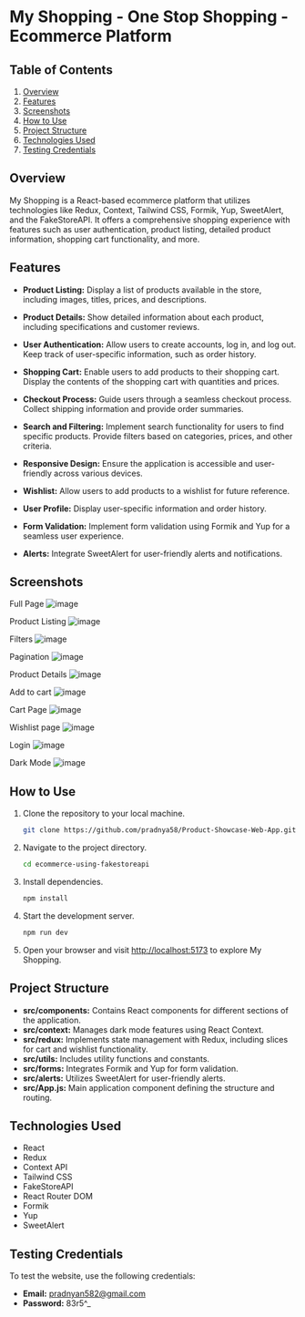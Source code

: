 # My Shopping - One Stop Shopping - Ecommerce Platform


## Table of Contents

1. [Overview](#overview)
2. [Features](#features)
3. [Screenshots](#screenshots)
4. [How to Use](#how-to-use)
5. [Project Structure](#project-structure)
6. [Technologies Used](#technologies-used)
7. [Testing Credentials](#testing-credentials)

## Overview

My Shopping is a React-based ecommerce platform that utilizes technologies like Redux, Context, Tailwind CSS, Formik, Yup, SweetAlert, and the FakeStoreAPI. It offers a comprehensive shopping experience with features such as user authentication, product listing, detailed product information, shopping cart functionality, and more.

## Features

- **Product Listing:** Display a list of products available in the store, including images, titles, prices, and descriptions.

- **Product Details:** Show detailed information about each product, including specifications and customer reviews.

- **User Authentication:** Allow users to create accounts, log in, and log out. Keep track of user-specific information, such as order history.

- **Shopping Cart:** Enable users to add products to their shopping cart. Display the contents of the shopping cart with quantities and prices.

- **Checkout Process:** Guide users through a seamless checkout process. Collect shipping information and provide order summaries.

- **Search and Filtering:** Implement search functionality for users to find specific products. Provide filters based on categories, prices, and other criteria.

- **Responsive Design:** Ensure the application is accessible and user-friendly across various devices.

- **Wishlist:** Allow users to add products to a wishlist for future reference.

- **User Profile:** Display user-specific information and order history.

- **Form Validation:** Implement form validation using Formik and Yup for a seamless user experience.

- **Alerts:** Integrate SweetAlert for user-friendly alerts and notifications.

## Screenshots

Full Page
![image](https://github.com/pradnya58/product-show/blob/master/screenshots/full-page.png)

Product Listing
![image](https://github.com/pradnya58/product-show/blob/master/screenshots/Home.png)

Filters
![image](https://github.com/pradnya58/product-show/blob/master/screenshots/Products.png)

Pagination 
![image](https://github.com/pradnya58/product-show/blob/master/screenshots/Products2.png)

Product Details
![image](https://github.com/pradnya58/product-show/blob/master/screenshots/product-detail.png)

Add to cart
![image](https://github.com/pradnya58/product-show/blob/master/screenshots/add-to-cart.png)

Cart Page
![image](https://github.com/pradnya58/product-show/blob/master/screenshots/cart-page.png)

Wishlist page 
![image](https://github.com/pradnya58/product-show/blob/master/screenshots/wishlist-page.png)

Login
![image](https://github.com/pradnya58/product-show/blob/master/screenshots/login.png)

Dark Mode
![image](https://github.com/pradnya58/product-show/blob/master/screenshots/dark-mode.png)

## How to Use

1. Clone the repository to your local machine.

   ```bash
   git clone https://github.com/pradnya58/Product-Showcase-Web-App.git
   ```

2. Navigate to the project directory.

   ```bash
   cd ecommerce-using-fakestoreapi
   ```

3. Install dependencies.

   ```bash
   npm install
   ```

4. Start the development server.

   ```bash
   npm run dev
   ```

5. Open your browser and visit [http://localhost:5173](http://localhost:5173) to explore My Shopping.

## Project Structure

- **src/components:** Contains React components for different sections of the application.
- **src/context:** Manages dark mode features using React Context.
- **src/redux:** Implements state management with Redux, including slices for cart and wishlist functionality.
- **src/utils:** Includes utility functions and constants.
- **src/forms:** Integrates Formik and Yup for form validation.
- **src/alerts:** Utilizes SweetAlert for user-friendly alerts.
- **src/App.js:** Main application component defining the structure and routing.

## Technologies Used

- React
- Redux
- Context API
- Tailwind CSS
- FakeStoreAPI
- React Router DOM
- Formik
- Yup
- SweetAlert

## Testing Credentials

To test the website, use the following credentials:

- **Email:** pradnyan582@gmail.com
- **Password:** 83r5^_
